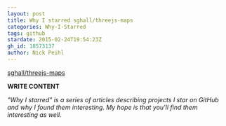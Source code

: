 ```yaml
---
layout: post
title: Why I starred sghall/threejs-maps
categories: Why-I-Starred
tags: github
stardate: 2015-02-24T19:54:23Z
gh_id: 18573137
author: Nick Peihl
---
```


[sghall/threejs-maps](https://github.com/sghall/threejs-maps)

**WRITE CONTENT**

*"Why I starred" is a series of articles describing projects I star on GitHub and why I found them interesting. My hope is that you'll find them interesting as well.*

